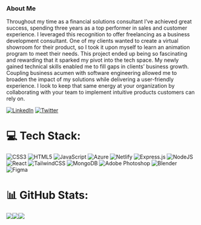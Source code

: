 ### About Me


Throughout my time as a financial solutions consultant I’ve achieved great success, spending three years as a top performer in sales and customer experience. I leveraged this recognition to offer freelancing as a business development consultant. One of my clients wanted to create a virtual showroom for their product, so I took it upon myself to learn an animation program to meet their needs. This project ended up being so fascinating and rewarding that it sparked my pivot into the tech space. My newly gained technical skills enabled me to fill gaps in clients’ business growth. Coupling business acumen with software engineering allowed me to broaden the impact of my solutions while delivering a user-friendly experience. I look to keep that same energy at your organization by collaborating with your team to implement intuitive products customers can rely on.


[![LinkedIn](https://img.shields.io/badge/LinkedIn-%230077B5.svg?style=for-the-badge&logo=linkedin&logoColor=white)](https://linkedin.com/in/khaled-abdel) [![Twitter](https://img.shields.io/badge/Twitter-%231DA1F2.svg?style=for-the-badge&logo=Twitter&logoColor=white)](https://twitter.com/KhaledAbdelDev) 

# 💻 Tech Stack:
![CSS3](https://img.shields.io/badge/css3-%231572B6.svg?style=for-the-badge&logo=css3&logoColor=white) ![HTML5](https://img.shields.io/badge/html5-%23E34F26.svg?style=for-the-badge&logo=html5&logoColor=white) ![JavaScript](https://img.shields.io/badge/javascript-%23323330.svg?style=for-the-badge&logo=javascript&logoColor=%23F7DF1E) ![Azure](https://img.shields.io/badge/azure-%230072C6.svg?style=for-the-badge&logo=azure-devops&logoColor=white) ![Netlify](https://img.shields.io/badge/netlify-%23000000.svg?style=for-the-badge&logo=netlify&logoColor=#00C7B7) ![Express.js](https://img.shields.io/badge/express.js-%23404d59.svg?style=for-the-badge&logo=express&logoColor=%2361DAFB) ![NodeJS](https://img.shields.io/badge/node.js-6DA55F?style=for-the-badge&logo=node.js&logoColor=white) ![React](https://img.shields.io/badge/react-%2320232a.svg?style=for-the-badge&logo=react&logoColor=%2361DAFB) ![TailwindCSS](https://img.shields.io/badge/tailwindcss-%2338B2AC.svg?style=for-the-badge&logo=tailwind-css&logoColor=white) ![MongoDB](https://img.shields.io/badge/MongoDB-%234ea94b.svg?style=for-the-badge&logo=mongodb&logoColor=white) ![Adobe Photoshop](https://img.shields.io/badge/adobephotoshop-%2331A8FF.svg?style=for-the-badge&logo=adobephotoshop&logoColor=white) ![Blender](https://img.shields.io/badge/blender-%23F5792A.svg?style=for-the-badge&logo=blender&logoColor=white) 	![Figma](https://img.shields.io/badge/figma-%23F24E1E.svg?style=for-the-badge&logo=figma&logoColor=white)


<!-- Proudly created with GPRM ( https://gprm.itsvg.in ) -->
# 📊 GitHub Stats:

<a href="khaledabdel.com"><img height="" src="https://github-readme-stats.vercel.app/api?username=khaledabdel-dev&theme=prussian&hide_border=false&include_all_commits=false&count_private=false"><img height="" src="https://github-readme-streak-stats.herokuapp.com/?user=khaledabdel-dev&theme=prussian&hide_border=false"><img height="" src="https://github-readme-stats.vercel.app/api/top-langs/?username=khaledabdel-dev&theme=prussian&hide_border=false&include_all_commits=false&count_private=false&layout=compact"></a>



<!-- Proudly created with GPRM ( https://gprm.itsvg.in ) -->
<!--
**KhaledAbdel-Dev/KhaledAbdel-Dev** is a ✨ _special_ ✨ repository because its `README.md` (this file) appears on your GitHub profile.

Here are some ideas to get you started:

- 🔭 I’m currently working on ...
- 🌱 I’m currently learning ...
- 👯 I’m looking to collaborate on ...
- 🤔 I’m looking for help with ...
- 💬 Ask me about ...
- 📫 How to reach me: ...
- 😄 Pronouns: ...
- ⚡ Fun fact: ...
[![](https://visitcount.itsvg.in/api?id=KhaledAbdel-Dev&icon=0&color=0)](https://visitcount.itsvg.in)
-->
